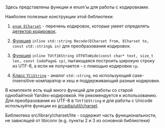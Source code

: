 Здесь представлены функции и enum'ы для работы с кодировками.

Наиболее полезные конструкции этой библиотеки:
1. [`enum ECharset`](https://a.yandex-team.ru/arc/trunk/arcadia/src/library/charset/doccodes.h) - перечень кодировок, которые умеет определять [детектор кодировок](https://a.yandex-team.ru/arc/trunk/arcadia/kernel/recshell/recshell.h?rev=8268697#L56).
2. [Функция](https://a.yandex-team.ru/arc/trunk/arcadia/src/library/charset/recyr.hh?rev=r6888372#L137) `inline std::string Recode(ECharset from, ECharset to, const std::string& in)` для преобразования кодировок.
3. [Функция](https://a.yandex-team.ru/arc/trunk/arcadia/src/library/charset/wide.h?rev=r6888372#L277) `inline TUtf16String UTF8ToWide(const char* text, size_t len, const CodePage& cp)`, пытающаяся построить широкую строку из UTF-8, а если не получается - с помощью кодировки `cp`.

3. [Класс `TCiString`](https://a.yandex-team.ru/arc/trunk/arcadia/src/library/charset/ci_string.h) - аналог `std::string`, но использующий case-insensitive-компаратор и хеш и поддерживающий разные кодировки.

В комплекте есть ещё много функций для работы со старой однобайтной Yandex-кодировкой. Не рекомендуется к использованию. Для преобразования из UTF-8 в `TUtf16String` и для работы с Unicode используйте функции из [arcadia/util/charset](https://a.yandex-team.ru/arc/trunk/arcadia/util/charset).

Библиотека src/library/charset/lite - содержит часть функциональности, не зависящей от libiconv (e.g. пункты 2 и 3 из основной библиотеки)
